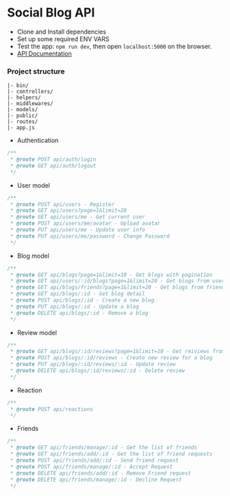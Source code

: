 # Social Blog API
- Clone and Install dependencies
- Set up some required ENV VARS
- Test the app: `npm run dev`, then open `localhost:5000` on the browser.
- [API Documentation](https://documenter.getpostman.com/view/7621298/T1Dv8F6p?version=latest#a071427d-c177-49b5-b7be-50c3456b9aac)

### Project structure

```
|- bin/
|- controllers/
|- helpers/
|- middlewares/
|- models/
|- public/
|- routes/
|- app.js
```

- Authentication
```javascript
/** 
 * @route POST api/auth/login 
 * @route GET api/auth/logout 
 */
```
- User model
```javascript
/** 
 * @route POST api/users - Register
 * @route GET api/users?page=1&limit=20
 * @route GET api/users/me - Get current user
 * @route POST api/users/me/avatar - Upload avatar
 * @route PUT api/users/me - Update user info
 * @route PUT api/users/me/password - Change Password
 */
```
- Blog model
```javascript
/** 
 * @route GET api/blogs?page=1&limit=10 - Get blogs with pagination
 * @route GET api/users/:id/blogs?page=1&limit=20 - Get blogs from user
 * @route GET api/blogs/friends?page=1&limit=20 - Get blogs from friends
 * @route GET api/blogs/:id - Get blog detail
 * @route POST api/blogs/:id - Create a new blog
 * @route PUT api/blogs/:id - Update a blog
 * @route DELETE api/blogs/:id - Remove a blog
 */
```
- Review model
```javascript
/** 
 * @route GET api/blogs/:id/reviews?page=1&limit=10 - Get reiviews from a blog
 * @route POST api/blogs/:id/reviews - Create new review for a blog
 * @route PUT api/blogs/:id/reviews/:id - Update review
 * @route DELETE api/blogs/:id/reviews/:id - Delete review
 */
```
- Reaction
```javascript
/** 
 * @route POST api/reactions
 */
```
- Friends
```javascript
/** 
 * @route GET api/friends/manage/:id - Get the list of friends
 * @route GET api/friends/add/:id - Get the list of friend requests
 * @route POST api/friends/add/:id - Send friend request
 * @route POST api/friends/manage/:id - Accept Request
 * @route DELETE api/friends/add/:id - Remove Friend request
 * @route DELETE api/friends/manage/:id - Decline Request
 */
```
